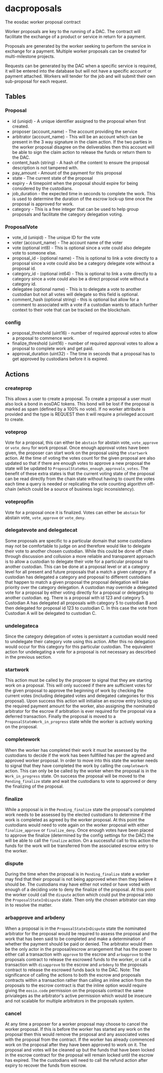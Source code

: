 # dacproposals

The eosdac worker proposal contract

Worker proposals are key to the running of a DAC. The contract will facilitate the exchange of a product or service in return for a payment.

Proposals are generated by the worker seeking to perform the service in exchange for a payment. Multiple worker proposals can be created for multi-milestone projects.

Requests can be generated by the DAC when a specific service is required, it will be entered into the database but will not have a specific account or payment attached. Workers will tender for the job and will submit their own sub-proposal for each request.

## Tables

### Proposal

- id (uniqid) - A unique identifier assigned to the proposal when first created.
- proposer (account_name) - The account providing the service
- arbitrator (account_name) - This will be an account which can be present in the 3 way signature in the claim action. If the two parties in the worker proposal disagree on the deliverables then this account will be able to sign the claim action to release the funds or return them to the DAC.
- content_hash (string) - A hash of the content to ensure the proposal description is not tampered with.
- pay_amount - Amount of the payment for this proposal
- state - The current state of the proposal
- expiry - A timepoint when the proposal should expire for being considered by the custodians.
- job_duration - the expected time in seconds to complete the work. This is used to determine the duration of the escrow lock-up time once the proposal is approved for work.
- category - This is a free integer that can be used to help group proposals and facilitate the category delegation voting.

### ProposalVote

- vote_id (uniqid) - The unique ID for the vote
- voter (account_name) - The account name of the voter
- vote (optional int8) - This is optional since a vote could also delegate vote to someone else.
- proposal_id - (optional name) - This is optional to link a vote directly to a proposal since a vote could also be a category delegate vote without a proposal id.
- category_id - (optional int64) - This is optional to link a vote directly to a category since a vote could also be a direct proposal vote without a category id.
- delegatee (optional name) - This is to delegate a vote to another custodian but not all votes will delegate so this field is optional.
- comment_hash (optional string) - this is optional but allow for a comment to associated with a vote if a custodian wants to attach further context to their vote that can be tracked on the blockchain.

### config

- proposal_threshold (uint16) - number of required approval votes to allow a proposal to commence work.
- finalize_threshold (uint16) - number of required approval votes to allow a proposal to complete work and get paid.
- approval_duration (uint32) - The time in seconds that a proposal has to get approved by custodians before it is expired.

## Actions

### createprop

This allows a user to create a proposal. To create a proposal a user must also lock a bond in eosDAC tokens. This bond will be lost if the proposal is marked as spam (defined by a 100% no vote). If no worker attribute is provided and the type is REQUEST then it will require a privileged account to create.

### voteprop

Vote for a proposal, this can either be `abstain` for abstain vote, `vote_approve` or `vote_deny` for work proposal. Once enough approval votes have been given, the proposer can start work on the proposal using the `startwork` action. At the time of voting the votes count for the given proposal are also updated so that if there are enough votes to approve a new proposal the state will be updated to `ProposalStateHas_enough_approvals_votes`. The benefit of these extra states is that the current voting state of the proposal can be read directly from the chain state without having to count the votes each time a query is needed or replicating the vote counting algorithm off-chain (which could be a source of business logic inconsistency).

### votepropfin

Vote for a proposal once it is finalized. Votes can either be `abstain` for abstain vote, `vote_approve` or `vote_deny`.

### delegatevote and delegatecat

Some proposals are specific to a particular domain that some custodians may not be comfortable to judge on and therefore would like to delegate their vote to another chosen custodian. While this could be done off chain through discussion and collusion a more reliable and transparent approach is to allow a custodian to delegate their vote for a particular proposal to another custodian. This can be done at a proposal level or at a category level for all present and future proposals that a match a given category. If a custodian has delegated a category and proposal to different custodians that happen to match a given proposal the proposal delegation will take priority over the category delegation. A custodian may override a delegated vote for a proposal by either voting directly for a proposal or delegating to another custodian.
eg. There is a proposal with id 123 and category 5. Custodian A has delegated all proposals with category 5 to custodian B and then delegated for proposal id 123 to custodian C. In this case the vote from Custodian A will be delegated to custodian C.

### undelegateca

Since the category delegation of votes is persistant a custodian would need to undelegate their category vote using this action. After this no delegation would occur for this category for this particular custodian. The equivalent action for undelegating a vote for a proposal is not necessary as descirbed in the previous section.

### startwork

This action must be called by the proposer to signal that they are starting work on a proposal. This will only succeed if there are sufficient votes for the given proposal to approve the beginning of work by checking the current votes (including delegated votes and delegated categories for this proposal). Upon success this action will initialise an escrow entry locking up the required payment amount for the worker, also assigning the nominated arbitrator for the escrow if arbitration is ever required for the proposal via a deferred transaction. Finally the proposal is moved to a `ProposalStateWork_in_progress` state while the worker is actively working on the proposal.

### completework

When the worker has completed their work it must be assessed by the custodians to decide if the work has been fullfilled has per the agreed and approved worker proposal. In order to move into this state the worker needs to signal that they have completed the work by calling the `completework` action. This can only be be called by the worker when the proposal is in the `Work_in_progress` state. On success the proposal will be moved to the `Pending_finalize` state and wait the custodians to vote to approved or deny the finalizing of the proposal.

### finalize

While a proposal is in the `Pending_finalize` state the proposal's completed work needs to be assessed by the elected custodians to determine if the work is completed as agreed by the worker proposal. At this point the custodians would need to vote again on the worker proposal with either `finalize_approve` or `finalize_deny`. Once enough votes have been placed to approve the finalize (determined by the config settings for the DAC) the will be able to call the `finalize` action. On a successful call to this action the funds for the work will be transferred from the associated escrow entry to the worker.

### dispute

During the time when the proposal is in `Pending_finalize` state a worker may find that their proposal is not being approved when then they believe it should be. The custodians may have either not voted or have voted with enough of a deciding vote to deny the finalize of the proposal. At this point the worker could call the `dispute` action which could put the proposal into the `ProposalStateInDispute` state. Then only the chosen arbitrator can step in to resolve the matter.

### arbapprove and arbdeny

When a proposal is in the `ProposalStateInDispute` state the nominated arbitrator for the proposal would be required to assess the proposal and the work that has been said to be completed and make a determination of whether the payment should be paid or denied. The arbitrator would then be the only actor in the proposal/escrow arrangement that has the power to either call a transaction with `approve` to the escrow and `arbapprove` to the proposals contract to release the escrowed funds to the worker, or call a transaction with `disapprove` to the escrow and `arbdeny` to the proposals contract to release the escrowed funds back to the DAC. Note: The significance of calling the actions to both the escrow and proposals contracts within a transaction rather than calling an inline action from the proposals to the escrow contract is that the inline option would require giving the `eosio.code` permission on the proposals contract the same privialeges as the arbitrator's active permission which would be insecure and not scalable for multiple arbitrators in the proposals system.

### cancel

At any time a proposer for a worker proposal may choose to cancel the worker proposal. If this is before the worker has started any work on the proposal then this would remove the proposal and any associated votes with the proposal from the contract. If the worker has already commenced work on the proposal after they have been approved to work on it. The proposal and votes will be cleaned up but the funds that have been locked in the escrow contract for the proposal will remain locked until the escrow has expired. The the custodians will need to call the refund action after expiry to recover the funds from escrow.
